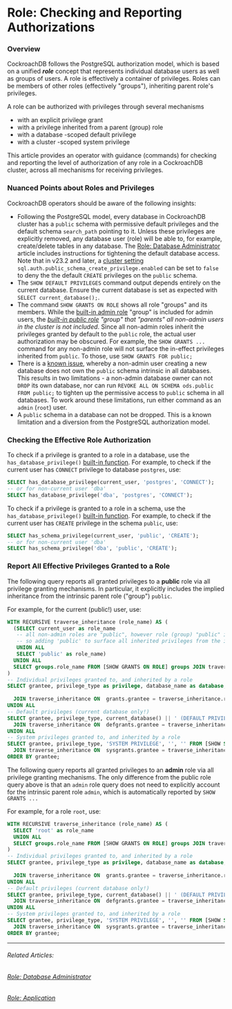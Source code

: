 # Role: Checking and Reporting Authorizations

### Overview

CockroachDB follows the PostgreSQL authorization model, which is based on a unified ***role*** concept that represents individual database users as well as groups of users. A role is effectively a container of privileges. Roles can be members of other roles (effectively "groups"), inheriting parent role's privileges.

A role can be authorized with privileges through several mechanisms

- with an explicit privilege grant
- with a privilege inherited from a parent (group) role
- with a database -scoped default privilege
- with a cluster -scoped system privilege

This article provides an operator with guidance (commands) for checking and reporting the level of authorization of any role in a CockroachDB cluster, across all mechanisms for receiving privileges.



### Nuanced Points about Roles and Privileges

CockroachDB operators should be aware of the following insights:

- Following the PostgreSQL model, every database in CockroachDB cluster has a `public` schema with permissive default privileges and the default schema `search_path` pointing to it. Unless these privileges are explicitly removed, any database user (role) will be able to, for example, create/delete tables in any database.  The  [Role: Database Administrator](../system-overview/role-dba.md#tightening-permissive-built-in-authorizations-of-all-non-admin-public-roles) article includes instructions for tightening the default database access. Note that in v23.2 and later, a [cluster setting](https://www.cockroachlabs.com/docs/stable/cluster-settings) `sql.auth.public_schema_create_privilege.enabled`  can be set to `false`  to deny the the default `CREATE` privileges on the `public` schema. 
- The `SHOW DEFAULT PRIVILEGES` command output depends entirely on the current database. Ensure the current database is set as expected with `SELECT current_database();`.
- The command `SHOW GRANTS ON ROLE` shows all role "groups" and its members. While the [built-in admin role](https://www.cockroachlabs.com/docs/stable/security-reference/authorization#role-admin) "group" is included for admin users, the *[built-in public role](https://www.cockroachlabs.com/docs/stable/security-reference/authorization#public-role) "group" that "parents" all non-admin users in the cluster is not included*. Since all non-admin roles inherit the privileges granted by default to the `public` role, the actual user authorization may be obscured. For example, the ` SHOW GRANTS ... `  command for any non-admin role will not surface the in-effect privileges inherited from `public`. To those, use `SHOW GRANTS FOR public;` 
- There is a [known issue](https://github.com/cockroachdb/cockroach/issues/121808), whereby a non-admin user creating a new database does not own the `public` schema intrinsic in all databases. This results in two limitations - a non-admin database owner can not `DROP` its own database, nor can run `REVOKE ALL ON SCHEMA ods.public FROM public;` to tighten up the permissive access to `public` schema in all databases. To work around these limitations, run either command as an `admin` (`root`) user.
- A `public` schema in a database can not be dropped. This is a known limitation and a diversion from the PostgreSQL authorization model.



### Checking the Effective Role Authorization

To check if a privilege is granted to a role in a database, use the `has_database_privilege()` [built-in function](https://www.cockroachlabs.com/docs/stable/functions-and-operators.html#compatibility-functions). For example, to check if the current user has `CONNECT` privilege to database `postgres`, use:

```sql
SELECT has_database_privilege(current_user, 'postgres', 'CONNECT');
-- or for non-current user 'dba'
SELECT has_database_privilege('dba', 'postgres', 'CONNECT');
```

To check if a privilege is granted to a role in a schema, use the `has_database_privilege()` [built-in function](https://www.cockroachlabs.com/docs/stable/functions-and-operators.html#compatibility-functions). For example, to check if the current user has `CREATE` privilege in the schema `public`, use:

```sql
SELECT has_schema_privilege(current_user, 'public', 'CREATE');
-- or for non-current user 'dba'
SELECT has_schema_privilege('dba', 'public', 'CREATE');
```



### Report All Effective Privileges Granted to a Role

The following query reports all granted privileges to a **public** role via all privilege granting mechanisms. In particular, it explicitly includes the implied inheritance from the intrinsic parent role ("group") `public`.

For example, for the current (public!) user, use:

```sql
WITH RECURSIVE traverse_inheritance (role_name) AS (
  (SELECT current_user as role_name
   -- all non-admin roles are "public", however role (group) "public" is not reported by inheritance query
   -- so adding 'public' to surface all inherited privileges from the implicit public role group membership
   UNION ALL
   SELECT 'public' as role_name) 
  UNION ALL
  SELECT groups.role_name FROM [SHOW GRANTS ON ROLE] groups JOIN traverse_inheritance ON groups.member = traverse_inheritance.role_name
)
-- Individual privileges granted to, and inherited by a role 
SELECT grantee, privilege_type as privilege, database_name as database, COALESCE(schema_name, '') as schema,
                                                                        COALESCE(relation_name, '') as relation FROM [SHOW GRANTS] grants
  JOIN traverse_inheritance ON  grants.grantee = traverse_inheritance.role_name
UNION ALL
-- Default privileges (current database only!)
SELECT grantee, privilege_type, current_database() || ' (DEFAULT PRIVILEGE)', '', object_type FROM [SHOW DEFAULT PRIVILEGES] defgrants
  JOIN traverse_inheritance ON  defgrants.grantee = traverse_inheritance.role_name
UNION ALL
-- System privileges granted to, and inherited by a role
SELECT grantee, privilege_type, 'SYSTEM PRIVILEGE', '', '' FROM [SHOW SYSTEM GRANTS] sysgrants
  JOIN traverse_inheritance ON  sysgrants.grantee = traverse_inheritance.role_name
ORDER BY grantee;

```



The following query reports all granted privileges to an **admin** role via all privilege granting mechanisms. The only difference from the public role query above is that an `admin` role query does not need to explicitly account for the intrinsic parent role `admin`, which is automatically reported by `SHOW GRANTS ... `

For example, for a role `root`, use:

```sql
WITH RECURSIVE traverse_inheritance (role_name) AS (
  SELECT 'root' as role_name
  UNION ALL
  SELECT groups.role_name FROM [SHOW GRANTS ON ROLE] groups JOIN traverse_inheritance ON groups.member = traverse_inheritance.role_name
)
-- Individual privileges granted to, and inherited by a role 
SELECT grantee, privilege_type as privilege, database_name as database, COALESCE(schema_name, '') as schema,
                                                                        COALESCE(relation_name, '') as relation FROM [SHOW GRANTS] grants
  JOIN traverse_inheritance ON  grants.grantee = traverse_inheritance.role_name
UNION ALL
-- Default privileges (current database only!)
SELECT grantee, privilege_type, current_database() || ' (DEFAULT PRIVILEGE)', '', object_type FROM [SHOW DEFAULT PRIVILEGES] defgrants
  JOIN traverse_inheritance ON  defgrants.grantee = traverse_inheritance.role_name
UNION ALL
-- System privileges granted to, and inherited by a role
SELECT grantee, privilege_type, 'SYSTEM PRIVILEGE', '', '' FROM [SHOW SYSTEM GRANTS] sysgrants
  JOIN traverse_inheritance ON  sysgrants.grantee = traverse_inheritance.role_name
ORDER BY grantee;

```





------

###### Related Articles:

###### 	 [Role: Database Administrator](../system-overview/role-dba.md)

###### 	 [Role: Application](../system-overview/role-app.md)

